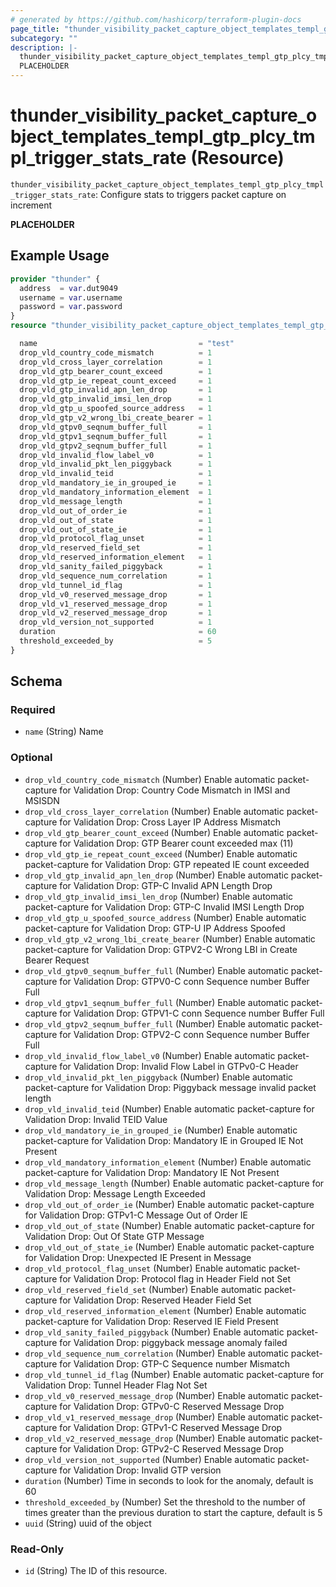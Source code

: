 ```yaml
---
# generated by https://github.com/hashicorp/terraform-plugin-docs
page_title: "thunder_visibility_packet_capture_object_templates_templ_gtp_plcy_tmpl_trigger_stats_rate Resource - terraform-provider-thunder"
subcategory: ""
description: |-
  thunder_visibility_packet_capture_object_templates_templ_gtp_plcy_tmpl_trigger_stats_rate: Configure stats to triggers packet capture on increment
  PLACEHOLDER
---
```


# thunder_visibility_packet_capture_object_templates_templ_gtp_plcy_tmpl_trigger_stats_rate (Resource)

`thunder_visibility_packet_capture_object_templates_templ_gtp_plcy_tmpl_trigger_stats_rate`: Configure stats to triggers packet capture on increment

__PLACEHOLDER__

## Example Usage

```terraform
provider "thunder" {
  address  = var.dut9049
  username = var.username
  password = var.password
}
resource "thunder_visibility_packet_capture_object_templates_templ_gtp_plcy_tmpl_trigger_stats_rate" "thunder_visibility_packet_capture_object_templates_templ_gtp_plcy_tmpl_trigger_stats_rate" {

  name                                    = "test"
  drop_vld_country_code_mismatch          = 1
  drop_vld_cross_layer_correlation        = 1
  drop_vld_gtp_bearer_count_exceed        = 1
  drop_vld_gtp_ie_repeat_count_exceed     = 1
  drop_vld_gtp_invalid_apn_len_drop       = 1
  drop_vld_gtp_invalid_imsi_len_drop      = 1
  drop_vld_gtp_u_spoofed_source_address   = 1
  drop_vld_gtp_v2_wrong_lbi_create_bearer = 1
  drop_vld_gtpv0_seqnum_buffer_full       = 1
  drop_vld_gtpv1_seqnum_buffer_full       = 1
  drop_vld_gtpv2_seqnum_buffer_full       = 1
  drop_vld_invalid_flow_label_v0          = 1
  drop_vld_invalid_pkt_len_piggyback      = 1
  drop_vld_invalid_teid                   = 1
  drop_vld_mandatory_ie_in_grouped_ie     = 1
  drop_vld_mandatory_information_element  = 1
  drop_vld_message_length                 = 1
  drop_vld_out_of_order_ie                = 1
  drop_vld_out_of_state                   = 1
  drop_vld_out_of_state_ie                = 1
  drop_vld_protocol_flag_unset            = 1
  drop_vld_reserved_field_set             = 1
  drop_vld_reserved_information_element   = 1
  drop_vld_sanity_failed_piggyback        = 1
  drop_vld_sequence_num_correlation       = 1
  drop_vld_tunnel_id_flag                 = 1
  drop_vld_v0_reserved_message_drop       = 1
  drop_vld_v1_reserved_message_drop       = 1
  drop_vld_v2_reserved_message_drop       = 1
  drop_vld_version_not_supported          = 1
  duration                                = 60
  threshold_exceeded_by                   = 5
}
```

<!-- schema generated by tfplugindocs -->
## Schema

### Required

- `name` (String) Name

### Optional

- `drop_vld_country_code_mismatch` (Number) Enable automatic packet-capture for Validation Drop: Country Code Mismatch in IMSI and MSISDN
- `drop_vld_cross_layer_correlation` (Number) Enable automatic packet-capture for Validation Drop: Cross Layer IP Address Mismatch
- `drop_vld_gtp_bearer_count_exceed` (Number) Enable automatic packet-capture for Validation Drop: GTP Bearer count exceeded max (11)
- `drop_vld_gtp_ie_repeat_count_exceed` (Number) Enable automatic packet-capture for Validation Drop: GTP repeated IE count exceeded
- `drop_vld_gtp_invalid_apn_len_drop` (Number) Enable automatic packet-capture for Validation Drop: GTP-C Invalid APN Length Drop
- `drop_vld_gtp_invalid_imsi_len_drop` (Number) Enable automatic packet-capture for Validation Drop: GTP-C Invalid IMSI Length Drop
- `drop_vld_gtp_u_spoofed_source_address` (Number) Enable automatic packet-capture for Validation Drop: GTP-U IP Address Spoofed
- `drop_vld_gtp_v2_wrong_lbi_create_bearer` (Number) Enable automatic packet-capture for Validation Drop: GTPV2-C Wrong LBI in Create Bearer Request
- `drop_vld_gtpv0_seqnum_buffer_full` (Number) Enable automatic packet-capture for Validation Drop: GTPV0-C conn Sequence number Buffer Full
- `drop_vld_gtpv1_seqnum_buffer_full` (Number) Enable automatic packet-capture for Validation Drop: GTPV1-C conn Sequence number Buffer Full
- `drop_vld_gtpv2_seqnum_buffer_full` (Number) Enable automatic packet-capture for Validation Drop: GTPV2-C conn Sequence number Buffer Full
- `drop_vld_invalid_flow_label_v0` (Number) Enable automatic packet-capture for Validation Drop: Invalid Flow Label in GTPv0-C Header
- `drop_vld_invalid_pkt_len_piggyback` (Number) Enable automatic packet-capture for Validation Drop: Piggyback message invalid packet length
- `drop_vld_invalid_teid` (Number) Enable automatic packet-capture for Validation Drop: Invalid TEID Value
- `drop_vld_mandatory_ie_in_grouped_ie` (Number) Enable automatic packet-capture for Validation Drop: Mandatory IE in Grouped IE Not Present
- `drop_vld_mandatory_information_element` (Number) Enable automatic packet-capture for Validation Drop: Mandatory IE Not Present
- `drop_vld_message_length` (Number) Enable automatic packet-capture for Validation Drop: Message Length Exceeded
- `drop_vld_out_of_order_ie` (Number) Enable automatic packet-capture for Validation Drop: GTPv1-C Message Out of Order IE
- `drop_vld_out_of_state` (Number) Enable automatic packet-capture for Validation Drop: Out Of State GTP Message
- `drop_vld_out_of_state_ie` (Number) Enable automatic packet-capture for Validation Drop: Unexpected IE Present in Message
- `drop_vld_protocol_flag_unset` (Number) Enable automatic packet-capture for Validation Drop: Protocol flag in Header Field not Set
- `drop_vld_reserved_field_set` (Number) Enable automatic packet-capture for Validation Drop: Reserved Header Field Set
- `drop_vld_reserved_information_element` (Number) Enable automatic packet-capture for Validation Drop: Reserved IE Field Present
- `drop_vld_sanity_failed_piggyback` (Number) Enable automatic packet-capture for Validation Drop: piggyback message anomaly failed
- `drop_vld_sequence_num_correlation` (Number) Enable automatic packet-capture for Validation Drop: GTP-C Sequence number Mismatch
- `drop_vld_tunnel_id_flag` (Number) Enable automatic packet-capture for Validation Drop: Tunnel Header Flag Not Set
- `drop_vld_v0_reserved_message_drop` (Number) Enable automatic packet-capture for Validation Drop: GTPv0-C Reserved Message Drop
- `drop_vld_v1_reserved_message_drop` (Number) Enable automatic packet-capture for Validation Drop: GTPv1-C Reserved Message Drop
- `drop_vld_v2_reserved_message_drop` (Number) Enable automatic packet-capture for Validation Drop: GTPv2-C Reserved Message Drop
- `drop_vld_version_not_supported` (Number) Enable automatic packet-capture for Validation Drop: Invalid GTP version
- `duration` (Number) Time in seconds to look for the anomaly, default is 60
- `threshold_exceeded_by` (Number) Set the threshold to the number of times greater than the previous duration to start the capture, default is 5
- `uuid` (String) uuid of the object

### Read-Only

- `id` (String) The ID of this resource.


